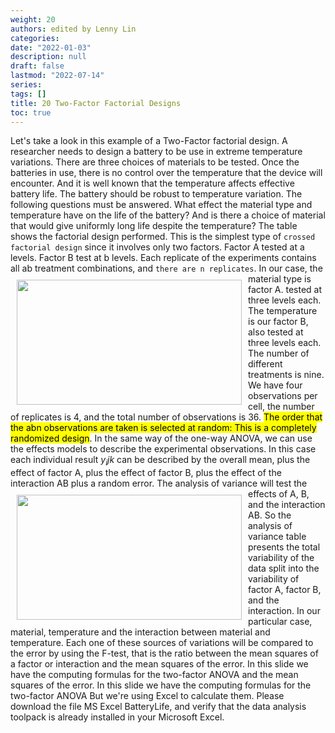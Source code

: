 ```yaml
---
weight: 20
authors: edited by Lenny Lin
categories: 
date: "2022-01-03"
description: null
draft: false
lastmod: "2022-07-14"
series: 
tags: []
title: 20 Two-Factor Factorial Designs
toc: true
---
```





<!--more-->

Let's take a look in this example of a Two-Factor factorial design. A researcher needs to design a battery to be use in extreme temperature variations. There are three choices of materials to be tested. Once the batteries in use, there is no control over the temperature that the device will encounter. And it is well known that the temperature affects effective battery life. The battery should be robust to temperature variation. The following questions must be answered. What effect the material type and temperature have on the life of the battery? And is there a choice of material that would give uniformly long life despite the temperature? The table shows the factorial design performed. This is the simplest type of `crossed factorial design` since it involves only two factors. Factor A tested at a levels. Factor B test at b levels. Each replicate of the experiments contains all ab treatment combinations, and `there are n replicates`. 
<img width ="360" height= "200" src = "/docs/images/Screenshot 2022-07-14 213803.png" style ="float: left" HSPACE="10" VSPACE="10"/>
In our case, the material type is factor A. tested at three levels each. The temperature is our factor B, also tested at three levels each. The number of different treatments is nine. We have four observations per cell, the number of replicates is 4, and the total number of observations is 36. <mark>The order that the abn observations are taken is selected at random: This is a completely randomized design</mark>. In the same way of the one-way ANOVA, we can use the effects models to describe the experimental observations. In this case each individual result $y_ijk$ can be described by the overall mean, plus the effect of factor A, plus the effect of factor B, plus the effect of the interaction AB plus a random error. 
<img width ="360" height= "200" src = "/docs/images/Screenshot 2022-07-14 214435.png" style ="float: left" HSPACE="10" VSPACE="10"/>
The analysis of variance will test the effects of A, B, and the interaction AB. So the analysis of variance table presents the total variability of the data split into the variability of factor A, factor B, and the interaction. In our particular case, material, temperature and the interaction between material and temperature. Each one of these sources of variations will be compared to the error by using the F-test, that is the ratio between the mean squares of a factor or interaction and the mean squares of the error. In this slide we have the computing formulas for the two-factor ANOVA and the mean squares of the error. In this slide we have the computing formulas for the two-factor ANOVA But we're using Excel to calculate them. Please download the file MS Excel BatteryLife, and verify that the data analysis toolpack is already installed in your Microsoft Excel. 